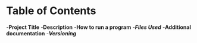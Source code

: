 **<h1>Table of Contents</h1>**

-**Project Title**
-**Description**
-**How to run a program**
-***Files Used***
-**Additional documentation**
-***Versioning***
